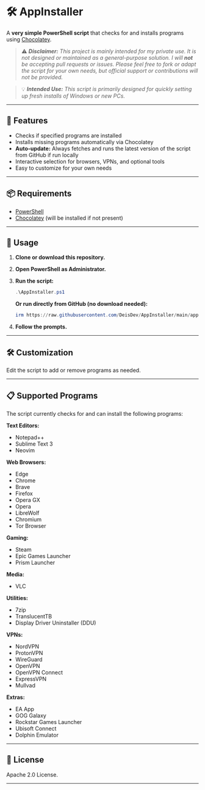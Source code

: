 # 🛠️ AppInstaller

A **very simple PowerShell script** that checks for and installs programs using [Chocolatey](https://chocolatey.org/).

> ⚠️ _**Disclaimer:** This project is mainly intended for my private use. It is not designed or maintained as a general-purpose solution. I will **not** be accepting pull requests or issues. Please feel free to fork or adapt the script for your own needs, but official support or contributions will not be provided._

> 💡 _**Intended Use:** This script is primarily designed for quickly setting up fresh installs of Windows or new PCs._

---

## 🚀 Features

- Checks if specified programs are installed
- Installs missing programs automatically via Chocolatey
- **Auto-update:** Always fetches and runs the latest version of the script from GitHub if run locally
- Interactive selection for browsers, VPNs, and optional tools
- Easy to customize for your own needs

---

## 📦 Requirements

- [PowerShell](https://docs.microsoft.com/en-us/powershell/)
- [Chocolatey](https://chocolatey.org/install) (will be installed if not present)

---

## 📝 Usage

1. **Clone or download this repository.**
2. **Open PowerShell as Administrator.**
3. **Run the script:**

   ```powershell
   .\AppInstaller.ps1
   ```

   **Or run directly from GitHub (no download needed):**

   ```powershell
   irm https://raw.githubusercontent.com/DeisDev/AppInstaller/main/appinstaller.ps1 | iex
   ```

4. **Follow the prompts.**

---

## 🛠️ Customization

Edit the script to add or remove programs as needed.

---

## 📋 Supported Programs

The script currently checks for and can install the following programs:

**Text Editors:**
- Notepad++
- Sublime Text 3
- Neovim

**Web Browsers:**
- Edge
- Chrome
- Brave
- Firefox
- Opera GX
- Opera
- LibreWolf
- Chromium
- Tor Browser

**Gaming:**
- Steam
- Epic Games Launcher
- Prism Launcher

**Media:**
- VLC

**Utilities:**
- 7zip
- TranslucentTB
- Display Driver Uninstaller (DDU)

**VPNs:**
  - NordVPN
  - ProtonVPN
  - WireGuard
  - OpenVPN
  - OpenVPN Connect
  - ExpressVPN
  - Mullvad

**Extras:**
- EA App
- GOG Galaxy
- Rockstar Games Launcher
- Ubisoft Connect
- Dolphin Emulator

---

## 📄 License

Apache 2.0 License.

---
